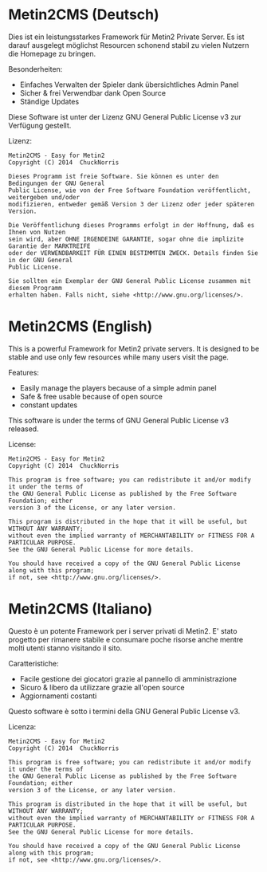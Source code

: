 Metin2CMS (Deutsch)
=========
Dies ist ein leistungsstarkes Framework für Metin2 Private Server. Es ist darauf ausgelegt möglichst Resourcen schonend stabil zu vielen Nutzern
die Homepage zu bringen.

Besonderheiten:
* Einfaches Verwalten der Spieler dank übersichtliches Admin Panel
* Sicher & frei Verwendbar dank Open Source
* Ständige Updates

Diese Software ist unter der Lizenz GNU General Public License v3 zur Verfügung gestellt.

Lizenz:
```
Metin2CMS - Easy for Metin2
Copyright (C) 2014  ChuckNorris

Dieses Programm ist freie Software. Sie können es unter den Bedingungen der GNU General
Public License, wie von der Free Software Foundation veröffentlicht, weitergeben und/oder
modifizieren, entweder gemäß Version 3 der Lizenz oder jeder späteren
Version.

Die Veröffentlichung dieses Programms erfolgt in der Hoffnung, daß es Ihnen von Nutzen
sein wird, aber OHNE IRGENDEINE GARANTIE, sogar ohne die implizite Garantie der MARKTREIFE
oder der VERWENDBARKEIT FÜR EINEN BESTIMMTEN ZWECK. Details finden Sie in der GNU General
Public License.

Sie sollten ein Exemplar der GNU General Public License zusammen mit diesem Programm
erhalten haben. Falls nicht, siehe <http://www.gnu.org/licenses/>.
```


Metin2CMS (English)
=========
This is a powerful Framework for Metin2 private servers. It is designed to be stable and use only few resources while many users
visit the page.

Features:
* Easily manage the players because of a simple admin panel
* Safe & free usable because of open source
* constant updates

This software is under the terms of GNU General Public License v3 released.

License:
```
Metin2CMS - Easy for Metin2
Copyright (C) 2014  ChuckNorris

This program is free software; you can redistribute it and/or modify it under the terms of
the GNU General Public License as published by the Free Software Foundation; either
version 3 of the License, or any later version.

This program is distributed in the hope that it will be useful, but WITHOUT ANY WARRANTY;
without even the implied warranty of MERCHANTABILITY or FITNESS FOR A PARTICULAR PURPOSE.
See the GNU General Public License for more details.

You should have received a copy of the GNU General Public License along with this program;
if not, see <http://www.gnu.org/licenses/>.
```


Metin2CMS (Italiano)
=========
Questo è un potente Framework per i server privati di Metin2. E' stato progetto per rimanere stabile e consumare poche risorse anche mentre
molti utenti stanno visitando il sito.

Caratteristiche:
* Facile gestione dei giocatori grazie al pannello di amministrazione
* Sicuro & libero da utilizzare grazie all'open source
* Aggiornamenti costanti

Questo software è sotto i termini della GNU General Public License v3.

Licenza:
```
Metin2CMS - Easy for Metin2
Copyright (C) 2014  ChuckNorris

This program is free software; you can redistribute it and/or modify it under the terms of
the GNU General Public License as published by the Free Software Foundation; either
version 3 of the License, or any later version.

This program is distributed in the hope that it will be useful, but WITHOUT ANY WARRANTY;
without even the implied warranty of MERCHANTABILITY or FITNESS FOR A PARTICULAR PURPOSE.
See the GNU General Public License for more details.

You should have received a copy of the GNU General Public License along with this program;
if not, see <http://www.gnu.org/licenses/>.
```